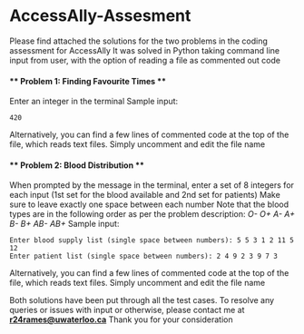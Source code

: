 # AccessAlly-Assesment
Please find attached the solutions for the two problems in the coding assessment for AccessAlly 
It was solved in Python taking command line input from user, with the option of reading a file as commented out code

#### ** Problem 1: Finding Favourite Times **
Enter an integer in the terminal
Sample input:
```
420
```
Alternatively, you can find a few lines of commented code at the top of the file, which reads text files. Simply uncomment and edit the file name


#### ** Problem 2: Blood Distribution ** 
When prompted by the message in the terminal, enter a set of 8 integers for each input (1st set for the blood available and 2nd set for patients)
Make sure to leave exactly one space between each number
Note that the blood types are in the following order as per the problem description: *O- O+ A- A+ B- B+ AB- AB+*
Sample input:
```
Enter blood supply list (single space between numbers): 5 5 3 1 2 11 5 12
Enter patient list (single space between numbers): 2 4 9 2 3 9 7 3
```
Alternatively, you can find a few lines of commented code at the top of the file, which reads text files. Simply uncomment and edit the file name

Both solutions have been put through all the test cases.
To resolve any queries or issues with input or otherwise, please contact me at **r24rames@uwaterloo.ca**
Thank you for your consideration
